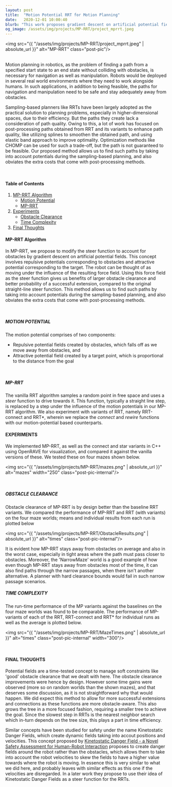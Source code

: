 ```yaml
---
layout: post
title:  "Motion Potential RRT for Motion Planning"
date:   2020-12-01 10:00:40
blurb: "This work proposes gradient descent on artificial potential fields as a steer function in RRT and it's variants. This provides superior obstacle clearance with no compromise on the runtime performance against straight-line steer on RRT, RRT-connect and RRT*."
og_image: /assets/img/projects/MP-RRT/project_mprrt.jpeg
---
```


<img src="{{ "/assets/img/projects/MP-RRT/project_mprrt.jpeg" | absolute_url }}" alt="MP-RRT" class="post-pic"/>
<br />
<br />

Motion planning in robotics, as the problem of finding a path from a specified start state to an end state without colliding with obstacles, is necessary for navigation as well as manipulation. Robots would be deployed in several real world environments where they need to work alongside humans. In such applications, in addition to being feasible, the paths for navigation and manipulation need to be safe and stay adequately away from obstacles.

Sampling-based planners like RRTs have been largely adopted as the practical solution to planning problems, especially in higher-dimensional spaces, due to their efficiency. But the paths they create lack a consideration of path quality. Owing to this, a lot of work has focused on post-processing paths obtained from RRT and its variants to enhance path quality, like utilizing splines to smoothen the obtained path, and using elastic band approach to improve optimality. Optimization methods like CHOMP can be used for such a trade-off, but the path is not guaranteed to be feasible. Our proposed method allows us to find such paths by taking into account potentials during the sampling-based planning, and also obviates the extra costs that come with post-processing methods.

<br />


#### Table of Contents
1. [MP-RRT Algorithm](#mp-rrt-algorithm)
    * [Motion Potential](#motion-potential)
    * [MP-RRT](#MP-RRT)
2. [Experiments](#experiments)
    * [Obstacle Clearance](#obstacle-clearance)
    * [Time Complexity](#time-complexity)
3. [Final Thoughts](#final-thoughts)

#### MP-RRT Algorithm
In MP-RRT, we propose to modify the steer function to account for obstacles by gradient descent on artificial potential fields. This concept involves repulsive potentials corresponding to obstacles and attractive potential corresponding to the target. The robot can be thought of as moving under the influence of the resulting force field. Using this force field as the steer function gives us benefits of larger obstacle clearance and better probability of a successful extension, compared to the original straight-line steer function. This method allows us to find such paths by taking into account potentials during the sampling-based planning, and also obviates the extra costs that come with post-processing methods. 

<br />

##### MOTION POTENTIAL
The motion potential comprises of two components: 
* Repulsive potential fields created by obstacles, which falls off as we move away from obstacles, and
* Attractive potential field created by a target point, which is proportional to the distance from the goal
<br />

##### MP-RRT
The vanilla RRT algorithm samples a random point in free space and uses a *steer* function to drive towards it. This function, typically a straight line step, is replaced by a step under the influence of the motion potentials in our MP-RRT algorithm. We also experiment with variants of RRT, namely RRT-connect and RRT\*, wherein we replace the *connect* and *rewire* functions with our motion-potential based counterparts.
<br />


#### EXPERIMENTS
We implemented MP-RRT, as well as the connect and star variants in C++ using OpenRAVE for visualization, and compared it against the vanilla versions of these. We tested these on four mazes shown below.

<img src="{{ "/assets/img/projects/MP-RRT/mazes.png" | absolute_url }}" alt="mazes" width="250" class="post-pic-internal"/>

<br />

##### OBSTACLE CLEARANCE
Obstacle clearance of MP-RRT is by design better than the baseline RRT variants. We compared the performance of MP-RRT and RRT (with variants) on the four maze worlds; means and individual results from each run is plotted below

<img src="{{ "/assets/img/projects/MP-RRT/ObstacleResults.png" | absolute_url }}" alt="times" class="post-pic-internal"/>

It is evident how MP-RRT stays away from obstacles on average and also in the worst case, especially in tight areas where the path must pass closer to obstacles. Moreover, the 'NarrowMaze' world is a good example of how even though MP-RRT stays away from obstacles most of the time, it can also find paths through the narrow passages, when there isn't another alternative. A planner with hard clearance bounds would fail in such narrow passage scenarios.
<br />

##### TIME COMPLEXITY
The run-time performance of the MP variants against the baselines on the four maze worlds was found to be comparable. The performance of MP-variants of each of the RRT, RRT-connect and RRT* for individual runs as well as the average is plotted below.

<img src="{{ "/assets/img/projects/MP-RRT/MazeTimes.png" | absolute_url }}" alt="times" class="post-pic-internal" width="300"/>

<br />

#### FINAL THOUGHTS
Potential fields are a time-tested concept to manage soft constraints like 'good' obstacle clearance that we dealt with here. The obstacle clearance improvements were hence by design. However some time gains were observed (more so on random worlds than the shown mazes), and that deserves some discussion, as it is not straightforward why that would happen. We did expect this method to allow for more successful extensions and connections as these functions are more obstacle-aware. This also grows the tree in a more focused fashion, requiring a smaller tree to achieve the goal. Since the slowest step in RRTs is the nearest neighbor search which in-turn  depends on the tree size, this plays a part in time efficiency.

Similar concepts have been studied for safety under the name Kinetostatic Danger Fields, which create dynamic fields taking into accout positions and velocities. This concept proposed by [Kinetostatic Danger Field - a Novel Safety Assessment for Human-Robot Interaction](https://www.researchgate.net/publication/224199154_Kinetostatic_danger_field_-_A_novel_safety_assessment_for_human-robot_interaction)
proposes to create danger fields around the robot rather than the obstacles, which allows them to take into account the robot velocities to skew the fields to have a higher value towards where the robot is moving. In essence this is very similar to what we did here, and probably leaves with similar effects as this one if the velocities are disregarded. In a later work they propose to use their idea of Kinetostatic Danger Fields as a steer function for the RRTs.
<br />
